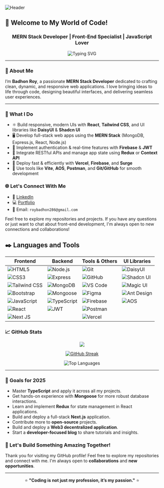 ![Header](https://i.ibb.co.com/dwbSLkrH/github-header-banner.jpg)

## 🚀 Welcome to My World of Code!
<h3 align="center">MERN Stack Developer | Front-End Specialist | JavaScript Lover</h3>

<div align="center">
  <img src="https://readme-typing-svg.herokuapp.com?font=Fira+Code&size=24&pause=1000&color=029BC0&center=true&vCenter=true&width=800&lines=🌟+Front-End+Developer;⚛️+React+Developer;🔥+MERN+Stack+Enthusiast;💻+JavaScript+Lover;📦+MongoDB+Specialist;🚀+Express+JS+Expert" alt="Typing SVG" />
</div>

---

### 🚀 About Me
I’m **Badhon Roy**, a passionate **MERN Stack Developer** dedicated to crafting clean, dynamic, and responsive web applications. I love bringing ideas to life through code, designing beautiful interfaces, and delivering seamless user experiences.

---

### 🚧 What I Do

- ⚛️ Build responsive, modern UIs with **React**, **Tailwind CSS**, and UI libraries like **DaisyUI** & **Shadcn UI**
- 🖥️ Develop full-stack web apps using the **MERN Stack** (MongoDB, Express.js, React, Node.js)
- 🔐 Implement authentication & real-time features with **Firebase** & **JWT**
- 🔄 Integrate RESTful APIs and manage app state using **Redux** or **Context API**
- 🚀 Deploy fast & efficiently with **Vercel**, **Firebase**, and **Surge**
- 🧰 Use tools like **Vite**, **AOS**, **Postman**, and **Git/GitHub** for smooth development




### 🌐 Let's Connect With Me
- 💼 [LinkedIn](https://www.linkedin.com/in/badhon-roy-515303297/)
- 💻 [Portfolio](https://badhon-roy-portfolio.vercel.app)
- 📧 Email: `roybadhon286@gmail.com`

Feel free to explore my repositories and projects. If you have any questions or just want to chat about front-end development, I'm always open to new connections and collaborations!
## ✒️ Languages and Tools
<!-- [![My Skills](https://skillicons.dev/icons?i=html,css,tailwind,bootstrap,javascript,react,mongodb,express,vite,firebase,vscode,git,github,figma)](https://skillicons.dev) -->

<div align='center'>

| **Frontend**                                           | **Backend**                                          | **Tools & Others**                                      | **UI Libraries**                                         |
|--------------------------------------------------------|------------------------------------------------------|----------------------------------------------------------|----------------------------------------------------------|
| ![HTML5](https://img.shields.io/badge/HTML5-E34F26?style=for-the-badge&logo=html5&logoColor=white) | ![Node.js](https://img.shields.io/badge/Node.js-6DA55F?style=for-the-badge&logo=node.js&logoColor=white) | ![Git](https://img.shields.io/badge/Git-F05032?style=for-the-badge&logo=git&logoColor=white) | ![DaisyUI](https://img.shields.io/badge/DaisyUI-FF49DB?style=for-the-badge&logo=daisyui&logoColor=white) |
| ![CSS3](https://img.shields.io/badge/CSS3-1572B6?style=for-the-badge&logo=css3&logoColor=white) | ![Express](https://img.shields.io/badge/Express-000000?style=for-the-badge&logo=express&logoColor=white) | ![GitHub](https://img.shields.io/badge/GitHub-181717?style=for-the-badge&logo=github&logoColor=white) | ![Shadcn UI](https://img.shields.io/badge/Shadcn_UI-000000?style=for-the-badge&logo=shadcnui&logoColor=white) |
| ![Tailwind CSS](https://img.shields.io/badge/Tailwind_CSS-06B6D4?style=for-the-badge&logo=tailwind-css&logoColor=white) | ![MongoDB](https://img.shields.io/badge/MongoDB-47A248?style=for-the-badge&logo=mongodb&logoColor=white) | ![VS Code](https://img.shields.io/badge/VS_Code-007ACC?style=for-the-badge&logo=visual-studio-code&logoColor=white) | ![Magic UI](https://img.shields.io/badge/Magic_UI-8B5CF6?style=for-the-badge&logo=magic&logoColor=white) |
| ![Bootstrap](https://img.shields.io/badge/Bootstrap-563D7C?style=for-the-badge&logo=bootstrap&logoColor=white) | ![Mongoose](https://img.shields.io/badge/Mongoose-880000?style=for-the-badge&logo=mongoose&logoColor=white) | ![Figma](https://img.shields.io/badge/Figma-F24E1E?style=for-the-badge&logo=figma&logoColor=white) | ![Ant Design](https://img.shields.io/badge/Ant_Design-0170FE?style=for-the-badge&logo=antdesign&logoColor=white) |
| ![JavaScript](https://img.shields.io/badge/JavaScript-F7DF1E?style=for-the-badge&logo=javascript&logoColor=black) | ![TypeScript](https://img.shields.io/badge/TypeScript-3178C6?style=for-the-badge&logo=typescript&logoColor=white) | ![Firebase](https://img.shields.io/badge/Firebase-FFCA28?style=for-the-badge&logo=firebase&logoColor=black) | ![AOS](https://img.shields.io/badge/AOS-29ABE2?style=for-the-badge&logo=aos&logoColor=white) |
| ![React](https://img.shields.io/badge/React-61DAFB?style=for-the-badge&logo=react&logoColor=black) | ![JWT](https://img.shields.io/badge/JWT-000000?style=for-the-badge&logo=json-web-tokens&logoColor=white) | ![Postman](https://img.shields.io/badge/Postman-FF6C37?style=for-the-badge&logo=postman&logoColor=white) | &nbsp; |
| ![Next JS](https://img.shields.io/badge/Next.js-000000?style=for-the-badge&logo=next.js&logoColor=white) | &nbsp; | ![Vercel](https://img.shields.io/badge/Vercel-000000?style=for-the-badge&logo=vercel&logoColor=white) | &nbsp; |

</div>





### 📈 GitHub Stats

<div align="center">

  ![](https://github-readme-stats.vercel.app/api?username=Badhon-Roy&theme=radical&hide_border=false&include_all_commits=true&count_private=true)

  [![GitHub Streak](https://streak-stats.demolab.com/?user=Badhon-Roy&theme=dark)](https://git.io/streak-stats)

  ![Top Languages](https://github-readme-stats.vercel.app/api/top-langs/?username=Badhon-Roy&langs_count=10&layout=compact&theme=radical)
</div>

---

### 🎯 **Goals for 2025**

- Master **TypeScript** and apply it across all my projects.
- Get hands-on experience with **Mongoose** for more robust database interactions.
- Learn and implement **Redux** for state management in React applications.
- Build and deploy a full-stack **Next.js** application.
- Contribute more to **open-source** projects.
- Build and deploy a **Web3 decentralized application**.
- Start a **developer-focused blog** to share tutorials and insights.


### 💬 Let's Build Something Amazing Together!

Thank you for visiting my GitHub profile! Feel free to explore my repositories and connect with me. I'm always open to **collaborations** and **new opportunities**.

---
<div align='center'>

⭐️ **"Coding is not just my profession, it’s my passion."** ⭐️
</div>